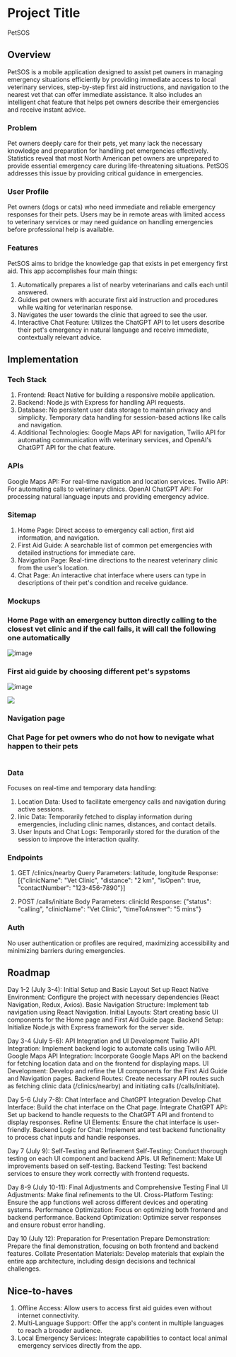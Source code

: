 # Project Title

PetSOS

## Overview

PetSOS is a mobile application designed to assist pet owners in managing emergency situations efficiently by providing immediate access to local veterinary services, step-by-step first aid instructions, and navigation to the nearest vet that can offer immediate assistance. It also includes an intelligent chat feature that helps pet owners describe their emergencies and receive instant advice.

### Problem

Pet owners deeply care for their pets, yet many lack the necessary knowledge and preparation for handling pet emergencies effectively. Statistics reveal that most North American pet owners are unprepared to provide essential emergency care during life-threatening situations. PetSOS addresses this issue by providing critical guidance in emergencies.

### User Profile

Pet owners (dogs or cats) who need immediate and reliable emergency responses for their pets. Users may be in remote areas with limited access to veterinary services or may need guidance on handling emergencies before professional help is available.

### Features

PetSOS aims to bridge the knowledge gap that exists in pet emergency first aid. This app accomplishes four main things:

1. Automatically prepares a list of nearby veterinarians and calls each until answered.
2. Guides pet owners with accurate first aid instruction and procedures while waiting for veterinarian response.
3. Navigates the user towards the clinic that agreed to see the user.
4. Interactive Chat Feature: Utilizes the ChatGPT API to let users describe their pet's emergency in natural language and receive immediate, contextually relevant advice.

## Implementation

### Tech Stack

1. Frontend: React Native for building a responsive mobile application.
2. Backend: Node.js with Express for handling API requests.
3. Database: No persistent user data storage to maintain privacy and simplicity. Temporary data handling for session-based actions like calls and navigation.
4. Additional Technologies: Google Maps API for navigation, Twilio API for automating communication with veterinary services, and OpenAI's ChatGPT API for the chat feature.

### APIs

Google Maps API: For real-time navigation and location services.
Twilio API: For automating calls to veterinary clinics.
OpenAI ChatGPT API: For processing natural language inputs and providing emergency advice.

### Sitemap

1. Home Page: Direct access to emergency call action, first aid information, and navigation.
2. First Aid Guide: A searchable list of common pet emergencies with detailed instructions for immediate care.
3. Navigation Page: Real-time directions to the nearest veterinary clinic from the user's location.
4. Chat Page: An interactive chat interface where users can type in descriptions of their pet's condition and receive guidance.

### Mockups

### Home Page with an emergency button directly calling to the closest vet clinic and if the call fails, it will call the following one automatically
![image](https://github.com/winnier21/chelsea-hsieh-capstone/assets/169178572/b90e827d-e16e-45f8-92a0-c9350918eafa)

### First aid guide by choosing different pet's sypstoms 
![image](https://github.com/winnier21/chelsea-hsieh-capstone/assets/169178572/5a0f2366-3453-4d2f-90ce-cf3abe4b9ea4)

![](phone_mock_up_3.png)
### Navigation page 

### Chat Page for pet owners who do not how to nevigate what happen to their pets
![]()


### Data

Focuses on real-time and temporary data handling:

1. Location Data: Used to facilitate emergency calls and navigation during active sessions.
2. linic Data: Temporarily fetched to display information during emergencies, including clinic names, distances, and contact details.
3. User Inputs and Chat Logs: Temporarily stored for the duration of the session to improve the interaction quality.

### Endpoints

1. GET /clinics/nearby
   Query Parameters: latitude, longitude
   Response: [{"clinicName": "Vet Clinic", "distance": "2 km", "isOpen": true, "contactNumber": "123-456-7890"}]

2. POST /calls/initiate
   Body Parameters: clinicId
   Response: {"status": "calling", "clinicName": "Vet Clinic", "timeToAnswer": "5 mins"}

### Auth

No user authentication or profiles are required, maximizing accessibility and minimizing barriers during emergencies.

## Roadmap

Day 1-2 (July 3-4): Initial Setup and Basic Layout
Set up React Native Environment: Configure the project with necessary dependencies (React Navigation, Redux, Axios).
Basic Navigation Structure: Implement tab navigation using React Navigation.
Initial Layouts: Start creating basic UI components for the Home page and First Aid Guide page.
Backend Setup: Initialize Node.js with Express framework for the server side.

Day 3-4 (July 5-6): API Integration and UI Development
Twilio API Integration: Implement backend logic to automate calls using Twilio API.
Google Maps API Integration: Incorporate Google Maps API on the backend for fetching location data and on the frontend for displaying maps.
UI Development: Develop and refine the UI components for the First Aid Guide and Navigation pages.
Backend Routes: Create necessary API routes such as fetching clinic data (/clinics/nearby) and initiating calls (/calls/initiate).

Day 5-6 (July 7-8): Chat Interface and ChatGPT Integration
Develop Chat Interface: Build the chat interface on the Chat page.
Integrate ChatGPT API: Set up backend to handle requests to the ChatGPT API and frontend to display responses.
Refine UI Elements: Ensure the chat interface is user-friendly.
Backend Logic for Chat: Implement and test backend functionality to process chat inputs and handle responses.

Day 7 (July 9): Self-Testing and Refinement
Self-Testing: Conduct thorough testing on each UI component and backend APIs.
UI Refinement: Make UI improvements based on self-testing.
Backend Testing: Test backend services to ensure they work correctly with frontend requests.

Day 8-9 (July 10-11): Final Adjustments and Comprehensive Testing
Final UI Adjustments: Make final refinements to the UI.
Cross-Platform Testing: Ensure the app functions well across different devices and operating systems.
Performance Optimization: Focus on optimizing both frontend and backend performance.
Backend Optimization: Optimize server responses and ensure robust error handling.

Day 10 (July 12): Preparation for Presentation
Prepare Demonstration: Prepare the final demonstration, focusing on both frontend and backend features.
Collate Presentation Materials: Develop materials that explain the entire app architecture, including design decisions and technical challenges.

## Nice-to-haves

1. Offline Access: Allow users to access first aid guides even without internet connectivity.
2. Multi-Language Support: Offer the app's content in multiple languages to reach a broader audience.
3. Local Emergency Services: Integrate capabilities to contact local animal emergency services directly from the app.
